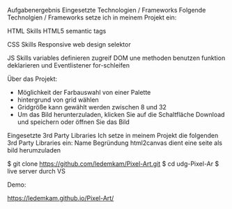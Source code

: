 Aufgabenergebnis
Eingesetzte Technologien / Frameworks
Folgende Technolgien / Frameworks setze ich in meinem Projekt ein:

HTML Skills
HTML5 semantic tags

CSS Skills
Responsive web design
selektor

JS Skills
variables definieren
zugreif DOM une methoden benutzen
funktion deklarieren und Eventlistener
for-schleifen

Über das Projekt:

-  Möglichkeit der Farbauswahl von einer Palette
-  hintergrund von grid wählen
-  Gridgröße kann gewählt werden zwischen 8 und 32
-  Um das Bild herunterzuladen, klicken Sie auf die Schaltfläche Download und speichern oder öffnen Sie das Bild

Eingesetzte 3rd Party Libraries
Ich setze in meinem Projekt die folgenden 3rd Party Libraries ein:
Name Begründung
html2canvas dient eine seite als bild herumzuladen

$ git clone https://github.com/ledemkam/Pixel-Art.git
$ cd udg-Pixel-Ar
$ live server durch VS

Demo:

https://ledemkam.github.io/Pixel-Art/
